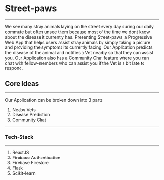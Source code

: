 # Street-paws

----


We see many stray animals laying on the street every day during our daily commute but often unsee them because most of the time we dont know about the disease it currently has.
Presenting Street-paws, a Progressive Web App that helps users assist stray animals by simply taking a picture and providing the symptoms its currently facing.
Our Application predicts the disease of the animal and notifies a Vet nearby so that they can assist you.
Our Application also has a Community Chat feature where you can chat with fellow-members who can assist you if the Vet is a bit late to respond.

## Core Ideas

----

Our Application can be broken down into 3 parts

1. Neaby Vets
2. Disease Prediction
3. Community Chat


----

### Tech-Stack

----

1. ReactJS
2. Firebase Authentication
3. Firebase Firestore
4. Flask
5. Scikit-learn
